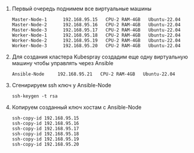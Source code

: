 1) Первый очередь поднимем все виртуальные машины
   ```
   Master-Node-1	  192.168.95.15   CPU-2 RAM-4GB   Ubuntu-22.04
   Master-Node-2	  192.168.95.16   CPU-2 RAM-4GB   Ubuntu-22.04
   Master-Node-3	  192.168.95.17   CPU-2 RAM-4GB   Ubuntu-22.04
   Worker-Node-1	  192.168.95.18   CPU-2 RAM-4GB   Ubuntu-22.04
   Worker-Node-2	  192.168.95.19   CPU-2 RAM-4GB   Ubuntu-22.04
   Worker-Node-3	  192.168.95.20   CPU-2 RAM-4GB   Ubuntu-22.04
   ```

2) Для создания кластера Kubespray создадим еще одну виртуальную машину чтобы управлять через Ansible
   ```
   Ansible-Node     192.168.95.21   CPU-2 RAM-4GB   Ubuntu-22.04
   ```

3) Сгенирируем ssh ключ у Ansible-Node
   ```
   ssh-keygen -t rsa
   ```
4) Копируем созданный ключ хостам c Ansible-Node
   ```
   ssh-copy-id 192.168.95.15
   ssh-copy-id 192.168.95.16
   ssh-copy-id 192.168.95.17
   ssh-copy-id 192.168.95.18
   ssh-copy-id 192.168.95.19
   ssh-copy-id 192.168.95.20 
   ```
   
